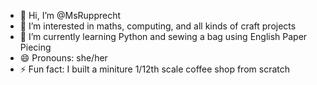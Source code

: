 - 👋 Hi, I’m @MsRupprecht
- 👀 I’m interested in maths, computing, and all kinds of craft projects
- 🌱 I’m currently learning Python and sewing a bag using English Paper Piecing
- 😄 Pronouns: she/her
- ⚡ Fun fact: I built a miniture 1/12th scale coffee shop from scratch

<!---
MsRupprecht/MsRupprecht is a ✨ special ✨ repository because its `README.md` (this file) appears on your GitHub profile.
You can click the Preview link to take a look at your changes.
--->
